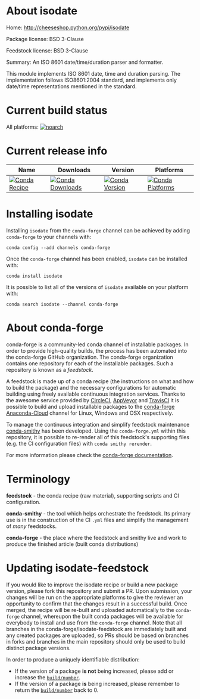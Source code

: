 About isodate
=============

Home: http://cheeseshop.python.org/pypi/isodate

Package license: BSD 3-Clause

Feedstock license: BSD 3-Clause

Summary: An ISO 8601 date/time/duration parser and formatter.

This module implements ISO 8601 date, time and duration parsing. The
implementation follows ISO8601:2004 standard, and implements only date/time
representations mentioned in the standard.


Current build status
====================

All platforms:
[![noarch](https://img.shields.io/circleci/project/github/conda-forge/isodate-feedstock/master.svg?label=noarch)](https://circleci.com/gh/conda-forge/isodate-feedstock)

Current release info
====================

| Name | Downloads | Version | Platforms |
| --- | --- | --- | --- |
| [![Conda Recipe](https://img.shields.io/badge/recipe-isodate-green.svg)](https://anaconda.org/conda-forge/isodate) | [![Conda Downloads](https://img.shields.io/conda/dn/conda-forge/isodate.svg)](https://anaconda.org/conda-forge/isodate) | [![Conda Version](https://img.shields.io/conda/vn/conda-forge/isodate.svg)](https://anaconda.org/conda-forge/isodate) | [![Conda Platforms](https://img.shields.io/conda/pn/conda-forge/isodate.svg)](https://anaconda.org/conda-forge/isodate) |

Installing isodate
==================

Installing `isodate` from the `conda-forge` channel can be achieved by adding `conda-forge` to your channels with:

```
conda config --add channels conda-forge
```

Once the `conda-forge` channel has been enabled, `isodate` can be installed with:

```
conda install isodate
```

It is possible to list all of the versions of `isodate` available on your platform with:

```
conda search isodate --channel conda-forge
```


About conda-forge
=================

conda-forge is a community-led conda channel of installable packages.
In order to provide high-quality builds, the process has been automated into the
conda-forge GitHub organization. The conda-forge organization contains one repository
for each of the installable packages. Such a repository is known as a *feedstock*.

A feedstock is made up of a conda recipe (the instructions on what and how to build
the package) and the necessary configurations for automatic building using freely
available continuous integration services. Thanks to the awesome service provided by
[CircleCI](https://circleci.com/), [AppVeyor](http://www.appveyor.com/)
and [TravisCI](https://travis-ci.org/) it is possible to build and upload installable
packages to the [conda-forge](https://anaconda.org/conda-forge)
[Anaconda-Cloud](http://docs.anaconda.org/) channel for Linux, Windows and OSX respectively.

To manage the continuous integration and simplify feedstock maintenance
[conda-smithy](http://github.com/conda-forge/conda-smithy) has been developed.
Using the ``conda-forge.yml`` within this repository, it is possible to re-render all of
this feedstock's supporting files (e.g. the CI configuration files) with ``conda smithy rerender``.

For more information please check the [conda-forge documentation](https://conda-forge.org/docs/).

Terminology
===========

**feedstock** - the conda recipe (raw material), supporting scripts and CI configuration.

**conda-smithy** - the tool which helps orchestrate the feedstock.
                   Its primary use is in the construction of the CI ``.yml`` files
                   and simplify the management of *many* feedstocks.

**conda-forge** - the place where the feedstock and smithy live and work to
                  produce the finished article (built conda distributions)


Updating isodate-feedstock
==========================

If you would like to improve the isodate recipe or build a new
package version, please fork this repository and submit a PR. Upon submission,
your changes will be run on the appropriate platforms to give the reviewer an
opportunity to confirm that the changes result in a successful build. Once
merged, the recipe will be re-built and uploaded automatically to the
`conda-forge` channel, whereupon the built conda packages will be available for
everybody to install and use from the `conda-forge` channel.
Note that all branches in the conda-forge/isodate-feedstock are
immediately built and any created packages are uploaded, so PRs should be based
on branches in forks and branches in the main repository should only be used to
build distinct package versions.

In order to produce a uniquely identifiable distribution:
 * If the version of a package **is not** being increased, please add or increase
   the [``build/number``](http://conda.pydata.org/docs/building/meta-yaml.html#build-number-and-string).
 * If the version of a package **is** being increased, please remember to return
   the [``build/number``](http://conda.pydata.org/docs/building/meta-yaml.html#build-number-and-string)
   back to 0.
